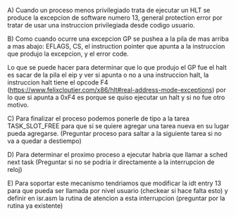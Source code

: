A) Cuando un proceso menos privilegiado trata de ejecutar un HLT se produce la excepcion de software numero 13, general protection error por tratar de usar una instruccion privilegiada desde codigo usuario.

B) Como cuando ocurre una excepcion GP se pushea a la pila de mas arriba a mas abajo: EFLAGS, CS, el instruction pointer que apunta a la instruccion que produjo la excepcion, y el error code.

Lo que se puede hacer para determinar que lo que produjo el GP fue el halt es sacar de la pila el eip y ver si apunta o no a una instruccion halt, la instruccion halt tiene el opcode F4 (https://www.felixcloutier.com/x86/hlt#real-address-mode-exceptions) por lo que si apunta a 0xF4 es porque se quiso ejecutar un halt y si no fue otro motivo. 

C) Para finalizar el proceso podemos ponerle de tipo a la tarea TASK_SLOT_FREE para que si se quiere agregar una tarea nueva en su lugar pueda agregarse. (Preguntar proceso para saltar a la siguiente tarea si no va a quedar a destiempo)

D) Para determinar el proximo proceso a ejecutar habria que llamar a sched next task (Preguntar si no se podria ir directamente a la interrupcion de reloj)

E) Para soportar este mecanismo tendriamos que modificar la idt entry 13 para que pueda ser llamada por nivel usuario (checkear si hace falta esto) y definir en isr.asm la rutina de atencion a esta interrupcion (preguntar por la rutina ya existente)